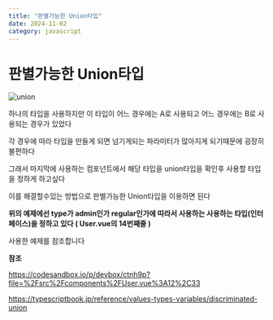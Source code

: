 ```yaml
---
title: "판별가능한 Union타입"
date: 2024-11-02
category: javascript
---
```


# 판별가능한 Union타입

![union](/storage/1730558771.jpg)

하나의 타입을 사용하지만 이 타입이 어느 경우에는 A로 사용되고 어느 경우에는 B로 사용되는 경우가 있었다

각 경우에 따라 타입을 만들게 되면 넘기게되는 파라미터가 많아지게 되기때문에 굉장히 불편하다

그래서 마지막에 사용하는 컴포넌트에서 해당 타입을 union타입을 확인후 사용할 타입을 정하게 하고싶다

이를 해결할수있는 방법으로 판별가능한 Union타입을 이용하면 된다

**위의 예제에선 type가 admin인가 regular인가에 따라서 사용하는 사용하는 타입(인터페이스)을 정하고 있다 ( User.vue의 14번째줄 )**

사용한 예제를 참조합니다

**참조**

<https://codesandbox.io/p/devbox/ctnh9p?file=%2Fsrc%2Fcomponents%2FUser.vue%3A12%2C33>

<https://typescriptbook.jp/reference/values-types-variables/discriminated-union>
